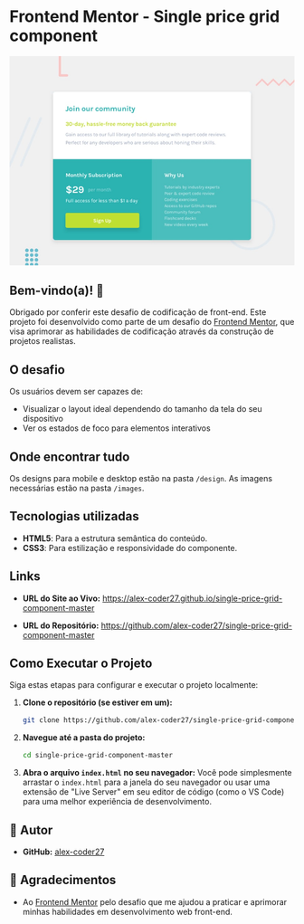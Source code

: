 # Frontend Mentor - Single price grid component

![Design preview for the Single price grid component coding challenge](preview.jpg)

## Bem-vindo(a)! 👋

Obrigado por conferir este desafio de codificação de front-end. Este projeto foi desenvolvido como parte de um desafio do [Frontend Mentor](https://www.frontendmentor.io), que visa aprimorar as habilidades de codificação através da construção de projetos realistas.

## O desafio

Os usuários devem ser capazes de:

- Visualizar o layout ideal dependendo do tamanho da tela do seu dispositivo
- Ver os estados de foco para elementos interativos

## Onde encontrar tudo

Os designs para mobile e desktop estão na pasta `/design`. As imagens necessárias estão na pasta `/images`.

## Tecnologias utilizadas

* **HTML5**: Para a estrutura semântica do conteúdo.
* **CSS3**: Para estilização e responsividade do componente.

## Links

-   **URL do Site ao Vivo:** https://alex-coder27.github.io/single-price-grid-component-master

-   **URL do Repositório:** https://github.com/alex-coder27/single-price-grid-component-master

## Como Executar o Projeto

Siga estas etapas para configurar e executar o projeto localmente:

1.  **Clone o repositório (se estiver em um):**
    ```bash
    git clone https://github.com/alex-coder27/single-price-grid-component-master.git
    ```
2.  **Navegue até a pasta do projeto:**
    ```bash
    cd single-price-grid-component-master
    ```
3.  **Abra o arquivo `index.html` no seu navegador:**
    Você pode simplesmente arrastar o `index.html` para a janela do seu navegador ou usar uma extensão de "Live Server" em seu editor de código (como o VS Code) para uma melhor experiência de desenvolvimento.

## 👤 Autor

- **GitHub:** [alex-coder27](https://github.com/alex-coder27)

## 🙏 Agradecimentos

- Ao [Frontend Mentor](https://www.frontendmentor.io) pelo desafio que me ajudou a praticar e aprimorar minhas habilidades em desenvolvimento web front-end.